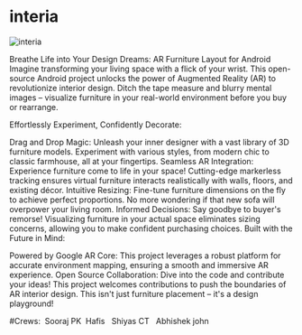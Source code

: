 # interia
![interia](https://github.com/user-attachments/assets/d32ee399-c8aa-4759-b0f5-10f45b33052c)

Breathe Life into Your Design Dreams: AR Furniture Layout for Android
Imagine transforming your living space with a flick of your wrist. This open-source Android project unlocks the power of Augmented Reality (AR) to revolutionize interior design. Ditch the tape measure and blurry mental images – visualize furniture in your real-world environment before you buy or rearrange.

Effortlessly Experiment, Confidently Decorate:

Drag and Drop Magic: Unleash your inner designer with a vast library of 3D furniture models. Experiment with various styles, from modern chic to classic farmhouse, all at your fingertips.
Seamless AR Integration: Experience furniture come to life in your space! Cutting-edge markerless tracking ensures virtual furniture interacts realistically with walls, floors, and existing décor.
Intuitive Resizing: Fine-tune furniture dimensions on the fly to achieve perfect proportions. No more wondering if that new sofa will overpower your living room.
Informed Decisions: Say goodbye to buyer's remorse! Visualizing furniture in your actual space eliminates sizing concerns, allowing you to make confident purchasing choices.
Built with the Future in Mind:

Powered by Google AR Core: This project leverages a robust platform for accurate environment mapping, ensuring a smooth and immersive AR experience.
Open Source Collaboration: Dive into the code and contribute your ideas! This project welcomes contributions to push the boundaries of AR interior design.
This isn't just furniture placement – it's a design playground!
<br>

#Crews:&nbsp; Sooraj PK  &nbsp;Hafis &nbsp; Shiyas CT &nbsp; Abhishek john 
